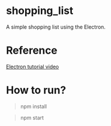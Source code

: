 # shopping_list
A simple shopping list using the Electron. 

# Reference 
[Electron tutorial video](https://www.youtube.com/watch?v=kN1Czs0m1SU)

# How to run? 
> npm install 

> npm start
